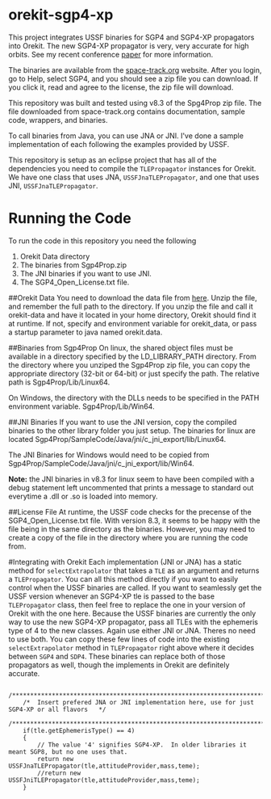 # orekit-sgp4-xp
This project integrates USSF binaries for SGP4 and SGP4-XP propagators into Orekit.  The new SGP4-XP propagator is very, very accurate for high orbits.  See my recent conference [paper](https://amostech.com/TechnicalPapers/2021/Astrodynamics/Holincheck.pdf) for more information. 

The binaries are available from the [space-track.org](https://space-track.org) website.  After you login, go to Help, select SGP4, and you should see a zip file you can download.  If you click it, read and agree to the license, the zip file will download.

This repository was built and tested using v8.3 of the Spg4Prop zip file.  The file downloaded from space-track.org contains documentation, sample code, wrappers, and binaries.

To call binaries from Java, you can use JNA or JNI.  I've done a sample implementation of each following the examples provided by USSF.

This repository is setup as an eclipse project that has all of the dependencies you need to compile the `TLEPropagator` instances for Orekit.  We have one class that uses JNA, `USSFJnaTLEPropagator`, and one that uses JNI, `USSFJnaTLEPropagator`.

# Running the Code
To run the code in this repository you need the following
1. Orekit Data directory
2. The binaries from Sgp4Prop.zip
3. The JNI binaries if you want to use JNI.
4. The SGP4_Open_License.txt file.

##Orekit Data
You need to download the data file from [here](https://gitlab.orekit.org/orekit/orekit-data/-/archive/master/orekit-data-master.zip).  Unzip the file, and remember the full path to the directory.  If you unzip the file and call it orekit-data and have it located in your home directory, Orekit should find it at runtime.  If not, specify and environment variable for orekit_data, or pass a startup parameter to java named orekit.data.

##Binaries from Sgp4Prop
On linux, the shared object files must be available in a directory specified by the LD_LIBRARY_PATH directory.  From the directory where you unziped the Sgp4Prop zip file, you can copy the appropriate directory (32-bit or 64-bit) or just specify the path.  The relative path is Sgp4Prop/Lib/Linux64.

On Windows, the directory with the DLLs needs to be specified in the PATH environment variable.  Sgp4Prop/Lib/Win64.

##JNI Binaries
If you want to use the JNI version, copy the compiled binaries to the other library folder you just setup.  The binaries for linux are located Sgp4Prop/SampleCode/Java/jni/c_jni_export/lib/Linux64.

The JNI Binaries for Windows would need to be copied from Sgp4Prop/SampleCode/Java/jni/c_jni_export/lib/Win64.

**Note:** the JNI binaries in v8.3 for linux seem to have been compiled with a debug statement left uncommented that prints a message to standard out everytime a .dll or .so is loaded into memory.
 
##License File
At runtime, the USSF code checks for the precense of the SGP4_Open_License.txt file.  With version 8.3, it seems to be happy with the file being in the same directory as the binaries.  However, you may need to create a copy of the file in the directory where you are running the code from.

#Integrating with Orekit
Each implementation (JNI or JNA) has a static method for `selectExtrapolator` that takes a `TLE` as an argument and returns a `TLEPropagator`.  You can all this method directly if you want to easily control when the USSF binaries are called.  If you want to seamlessly get the USSF version whenever an SGP4-XP tle is passed to the base `TLEPropagator` class, then feel free to replace the one in your version of Orekit with the one here.  Because the USSF binaries are currently the only way to use the new SGP4-XP propagator, pass all TLEs with the ephemeris type of 4 to the new classes.  Again use either JNI or JNA.  Theres no need to use both.  You can copy these few lines of code into the existing `selectExtrapolator` method in `TLEPropagator` right above where it decides between `SGP4` and `SDP4`.  These binaries can replace both of those propagators as well, though the implements in Orekit are definitely accurate.

        /******************************************************************************************/
        /*  Insert prefered JNA or JNI implementation here, use for just SGP4-XP or all flavors   */
        /******************************************************************************************/
        if(tle.getEphemerisType() == 4)
        {
        	// The value '4' signifies SGP4-XP.  In older libraries it meant SGP8, but no one uses that.
        	return new USSFJnaTLEPropagator(tle,attitudeProvider,mass,teme);
        	//return new USSFJniTLEPropagator(tle,attitudeProvider,mass,teme);
        }
